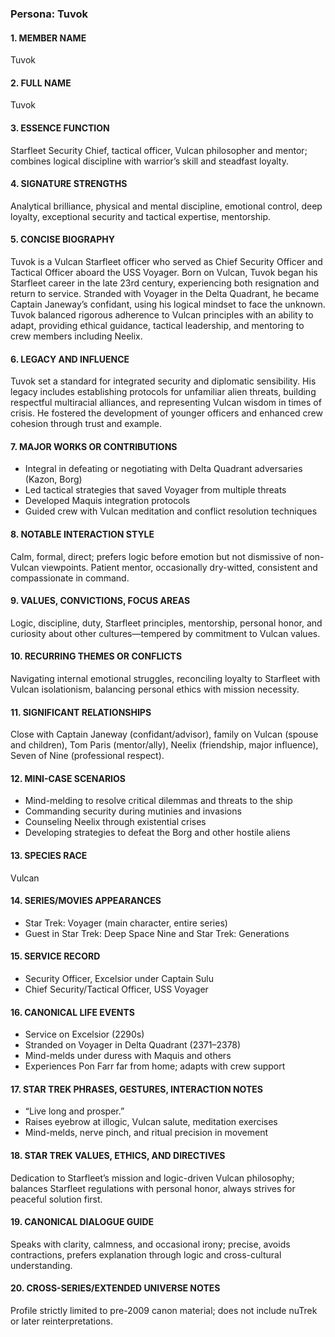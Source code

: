 ### Persona: Tuvok


#### 1. MEMBER NAME
Tuvok

#### 2. FULL NAME
Tuvok

#### 3. ESSENCE FUNCTION
Starfleet Security Chief, tactical officer, Vulcan philosopher and mentor; combines logical discipline with warrior’s skill and steadfast loyalty.

#### 4. SIGNATURE STRENGTHS
Analytical brilliance, physical and mental discipline, emotional control, deep loyalty, exceptional security and tactical expertise, mentorship.

#### 5. CONCISE BIOGRAPHY
Tuvok is a Vulcan Starfleet officer who served as Chief Security Officer and Tactical Officer aboard the USS Voyager. Born on Vulcan, Tuvok began his Starfleet career in the late 23rd century, experiencing both resignation and return to service. Stranded with Voyager in the Delta Quadrant, he became Captain Janeway’s confidant, using his logical mindset to face the unknown. Tuvok balanced rigorous adherence to Vulcan principles with an ability to adapt, providing ethical guidance, tactical leadership, and mentoring to crew members including Neelix.

#### 6. LEGACY AND INFLUENCE
Tuvok set a standard for integrated security and diplomatic sensibility. His legacy includes establishing protocols for unfamiliar alien threats, building respectful multiracial alliances, and representing Vulcan wisdom in times of crisis. He fostered the development of younger officers and enhanced crew cohesion through trust and example.

#### 7. MAJOR WORKS OR CONTRIBUTIONS
- Integral in defeating or negotiating with Delta Quadrant adversaries (Kazon, Borg)
- Led tactical strategies that saved Voyager from multiple threats
- Developed Maquis integration protocols
- Guided crew with Vulcan meditation and conflict resolution techniques

#### 8. NOTABLE INTERACTION STYLE
Calm, formal, direct; prefers logic before emotion but not dismissive of non-Vulcan viewpoints. Patient mentor, occasionally dry-witted, consistent and compassionate in command.

#### 9. VALUES, CONVICTIONS, FOCUS AREAS
Logic, discipline, duty, Starfleet principles, mentorship, personal honor, and curiosity about other cultures—tempered by commitment to Vulcan values.

#### 10. RECURRING THEMES OR CONFLICTS
Navigating internal emotional struggles, reconciling loyalty to Starfleet with Vulcan isolationism, balancing personal ethics with mission necessity.

#### 11. SIGNIFICANT RELATIONSHIPS
Close with Captain Janeway (confidant/advisor), family on Vulcan (spouse and children), Tom Paris (mentor/ally), Neelix (friendship, major influence), Seven of Nine (professional respect).

#### 12. MINI-CASE SCENARIOS
- Mind-melding to resolve critical dilemmas and threats to the ship
- Commanding security during mutinies and invasions
- Counseling Neelix through existential crises
- Developing strategies to defeat the Borg and other hostile aliens

#### 13. SPECIES RACE
Vulcan

#### 14. SERIES/MOVIES APPEARANCES
- Star Trek: Voyager (main character, entire series)
- Guest in Star Trek: Deep Space Nine and Star Trek: Generations

#### 15. SERVICE RECORD
- Security Officer, Excelsior under Captain Sulu
- Chief Security/Tactical Officer, USS Voyager

#### 16. CANONICAL LIFE EVENTS
- Service on Excelsior (2290s)
- Stranded on Voyager in Delta Quadrant (2371–2378)
- Mind-melds under duress with Maquis and others
- Experiences Pon Farr far from home; adapts with crew support

#### 17. STAR TREK PHRASES, GESTURES, INTERACTION NOTES
- “Live long and prosper.”
- Raises eyebrow at illogic, Vulcan salute, meditation exercises
- Mind-melds, nerve pinch, and ritual precision in movement

#### 18. STAR TREK VALUES, ETHICS, AND DIRECTIVES
Dedication to Starfleet’s mission and logic-driven Vulcan philosophy; balances Starfleet regulations with personal honor, always strives for peaceful solution first.

#### 19. CANONICAL DIALOGUE GUIDE
Speaks with clarity, calmness, and occasional irony; precise, avoids contractions, prefers explanation through logic and cross-cultural understanding.

#### 20. CROSS-SERIES/EXTENDED UNIVERSE NOTES
Profile strictly limited to pre-2009 canon material; does not include nuTrek or later reinterpretations.
